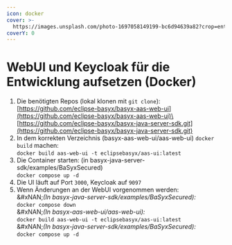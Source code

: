 ```yaml
---
icon: docker
cover: >-
  https://images.unsplash.com/photo-1697058149199-bc6d94639a82?crop=entropy&cs=srgb&fm=jpg&ixid=M3wxOTcwMjR8MHwxfHNlYXJjaHw5fHxkb2NrZXJ8ZW58MHx8fHwxNzI5Nzk4OTIyfDA&ixlib=rb-4.0.3&q=85
coverY: 0
---
```


# WebUI und Keycloak für die Entwicklung aufsetzen (Docker)

1. Die benötigten Repos (lokal klonen mit `git clone`):\
   [https://github.com/eclipse-basyx/basyx-aas-web-ui](https://github.com/eclipse-basyx/basyx-aas-web-ui)\
   [https://github.com/eclipse-basyx/basyx-java-server-sdk.git](https://github.com/eclipse-basyx/basyx-java-server-sdk.git)
2. In dem korrekten Verzeichnis (basyx-aas-web-ui/aas-web-ui) `docker build` machen:\
   `docker build aas-web-ui -t eclipsebasyx/aas-ui:latest`
3. Die Container starten: (in basyx-java-server-sdk/examples/BaSyxSecured)\
   `docker compose up -d`
4. Die UI läuft auf Port `3000`, Keycloak auf `9097`
5. Wenn Änderungen an der WebUI vorgenommen werden:\
   &#xNAN;_(In basyx-java-server-sdk/examples/BaSyxSecured):_\
   `docker compose down`\
   &#xNAN;_(In basyx-aas-web-ui/aas-web-ui):_\
   `docker build aas-web-ui -t eclipsebasyx/aas-ui:latest`    \
   &#xNAN;_(In basyx-java-server-sdk/examples/BaSyxSecured):_\
   `docker compose up -d`
